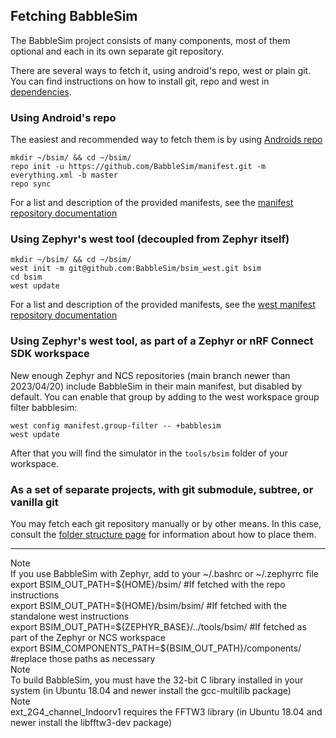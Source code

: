 ## Fetching BabbleSim

The BabbleSim project consists of many components, most of them optional
and each in its own separate git repository.

There are several ways to fetch it, using android's repo, west or plain git.<br>
You can find instructions on how to install git, repo and west in [dependencies](dependencies.md).

### Using Android's repo

The easiest and recommended way to fetch them is by using
[Androids repo](https://gerrit.googlesource.com/git-repo/)

```
mkdir ~/bsim/ && cd ~/bsim/
repo init -u https://github.com/BabbleSim/manifest.git -m everything.xml -b master
repo sync
```

For a list and description of the provided manifests, see the
[manifest repository documentation](https://github.com/BabbleSim/manifest)

### Using Zephyr's west tool (decoupled from Zephyr itself)

```
mkdir ~/bsim/ && cd ~/bsim/
west init -m git@github.com:BabbleSim/bsim_west.git bsim
cd bsim
west update
```

For a list and description of the provided manifests, see the
[west manifest repository documentation](https://github.com/BabbleSim/bsim_west)

### Using Zephyr's west tool, as part of a Zephyr or nRF Connect SDK workspace

New enough Zephyr and NCS repositories (main branch newer than 2023/04/20)
include BabbleSim in their main manifest, but disabled by default.
You can enable that group by adding to the west workspace group filter babblesim:
```
west config manifest.group-filter -- +babblesim
west update
```
After that you will find the simulator in the `tools/bsim` folder of your workspace.

### As a set of separate projects, with git submodule, subtree, or vanilla git

You may fetch each git repository manually or by other means.
In this case, consult the [folder structure page](folder_structure_and_env.md)
for information about how to place them.

-------

<div class="note-container">
<div class="note-title">Note</div>
<div class="note">If you use BabbleSim with Zephyr, add to your
<span class="monospaced-font">~/.bashrc</span> or
<span class="monospaced-font">~/.zephyrrc</span> file<br>
<span class="monospaced-font">
export BSIM_OUT_PATH=${HOME}/bsim/ #If fetched with the repo instructions<br>
export BSIM_OUT_PATH=${HOME}/bsim/bsim/ #If fetched with the standalone west instructions<br>
export BSIM_OUT_PATH=${ZEPHYR_BASE}/../tools/bsim/ #If fetched as part of the Zephyr or NCS workspace<br>
export BSIM_COMPONENTS_PATH=${BSIM_OUT_PATH}/components/<br>
#replace those paths as necessary
</span>
</div>
</div>

<div class="note-container">
<div class="note-title">Note</div>
<div class="note">To build BabbleSim, you must have the 32-bit C library
installed in your system (in Ubuntu 18.04 and newer install the
<span class="monospaced-font">gcc-multilib</span> package)</div>
</div>

<div class="note-container">
<div class="note-title">Note</div>
<div class="note"><span class="monospaced-font">ext_2G4_channel_Indoorv1 </span>
requires the FFTW3 library
(in Ubuntu 18.04 and newer install the
<span class="monospaced-font">libfftw3-dev</span> package)</div>
</div>
